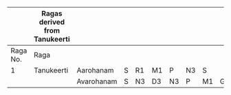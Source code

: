 |        |Ragas derived from Tanukeerti|          |  |  |  |  |  |  |  |  |  |
|--------|---------------------------|----------|--|--|--|--|--|--|--|--|--|
|Raga No.|Raga                       |          |  |  |  |  |  |  |  |  |  |
|1       |Tanukeerti                 |Aarohanam |S |R1|M1|P |N3|S |  |  |  |
|        |                           |Avarohanam|S |N3|D3|N3|P |M1|G1|M1|R1|